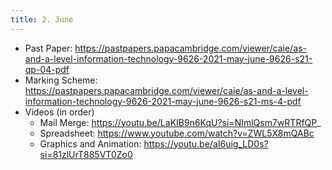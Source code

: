 ```yaml
---
title: 2. June
---
```


- Past Paper: https://pastpapers.papacambridge.com/viewer/caie/as-and-a-level-information-technology-9626-2021-may-june-9626-s21-qp-04-pdf
- Marking Scheme: https://pastpapers.papacambridge.com/viewer/caie/as-and-a-level-information-technology-9626-2021-may-june-9626-s21-ms-4-pdf
- Videos (in order)
    - Mail Merge: https://youtu.be/LaKIB9n6KqU?si=NImlQsm7wRTRfQP_
    - Spreadsheet: https://www.youtube.com/watch?v=ZWL5X8mQABc 
    - Graphics and Animation: https://youtu.be/aI6uig_LD0s?si=81zlUrT885VT0Zo0
